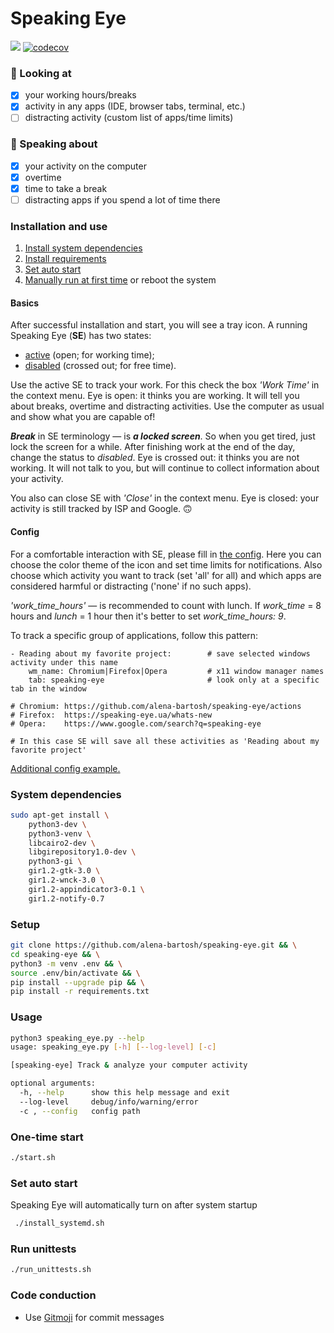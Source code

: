# Speaking Eye

![](https://github.com/alena-bartosh/speaking-eye/workflows/Lint%20&%20Tests/badge.svg)
[![codecov](https://codecov.io/gh/alena-bartosh/speaking-eye/branch/master/graph/badge.svg)](https://codecov.io/gh/alena-bartosh/speaking-eye)

### :eyes: Looking at
- [x] your working hours/breaks
- [x] activity in any apps (IDE, browser tabs, terminal, etc.)
- [ ] distracting activity (custom list of apps/time limits)

### :postal_horn: Speaking about
- [x] your activity on the computer
- [x] overtime
- [x] time to take a break
- [ ] distracting apps if you spend a lot of time there

### Installation and use

1. [Install system dependencies](https://github.com/alena-bartosh/speaking-eye#system-dependencies)
2. [Install requirements](https://github.com/alena-bartosh/speaking-eye#setup)
3. [Set auto start](https://github.com/alena-bartosh/speaking-eye#set-auto-start)
4. [Manually run at first time](https://github.com/alena-bartosh/speaking-eye#one-time-start) or reboot the system

#### Basics

After successful installation and start, you will see a tray icon. A running Speaking Eye (**SE**) has two states: 
   * [active](https://github.com/alena-bartosh/speaking-eye/blob/master/icon/light/active.png) (open; for working time);
   * [disabled](https://github.com/alena-bartosh/speaking-eye/blob/master/icon/light/disabled.png) (crossed out; for free time).

Use the active SE to track your work. For this check the box *'Work Time'* in the context menu.
Eye is open: it thinks you are working. It will tell you about breaks, overtime and distracting activities. 
Use the computer as usual and show what you are capable of!

***Break*** in SE terminology — is ***a locked screen***. So when you get tired, just lock the screen for a while.
After finishing work at the end of the day, change the status to *disabled*. 
Eye is crossed out: it thinks you are not working. It will not talk to you, but will continue to collect information about your activity.

You also can close SE with *'Close'* in the context menu. Eye is closed: your activity is still tracked by ISP and Google. 🙃

#### Config

For a comfortable interaction with SE, please fill in [the config](https://github.com/alena-bartosh/speaking-eye/blob/master/config/config.yaml). 
Here you can choose the color theme of the icon and set time limits for notifications. 
Also choose which activity you want to track (set 'all' for all) and which apps are considered harmful or distracting ('none' if no such apps).

*'work_time_hours'* — is recommended to count with lunch. If *work_time* = 8 hours and *lunch* = 1 hour then it's better to set *work_time_hours: 9*. 

To track a specific group of applications, follow this pattern:

```
- Reading about my favorite project:        # save selected windows activity under this name
    wm_name: Chromium|Firefox|Opera         # x11 window manager names
    tab: speaking-eye                       # look only at a specific tab in the window

# Chromium: https://github.com/alena-bartosh/speaking-eye/actions
# Firefox:  https://speaking-eye.ua/whats-new
# Opera:    https://www.google.com/search?q=speaking-eye

# In this case SE will save all these activities as 'Reading about my favorite project'
```
[Additional config example.](https://github.com/alena-bartosh/speaking-eye/blob/master/config/config_example.yaml)

### System dependencies
```sh
sudo apt-get install \
    python3-dev \
    python3-venv \
    libcairo2-dev \
    libgirepository1.0-dev \
    python3-gi \
    gir1.2-gtk-3.0 \
    gir1.2-wnck-3.0 \
    gir1.2-appindicator3-0.1 \
    gir1.2-notify-0.7
```

### Setup
```sh
git clone https://github.com/alena-bartosh/speaking-eye.git && \
cd speaking-eye && \
python3 -m venv .env && \
source .env/bin/activate && \
pip install --upgrade pip && \
pip install -r requirements.txt
```

### Usage
```sh
python3 speaking_eye.py --help
usage: speaking_eye.py [-h] [--log-level] [-c]

[speaking-eye] Track & analyze your computer activity

optional arguments:
  -h, --help      show this help message and exit
  --log-level     debug/info/warning/error
  -c , --config   config path
```

### One-time start
```sh
./start.sh
```

### Set auto start
Speaking Eye will automatically turn on after system startup
```sh
 ./install_systemd.sh 
```

### Run unittests
```sh
./run_unittests.sh
```

### Code conduction
* Use [Gitmoji](https://gitmoji.carloscuesta.me) for commit messages
